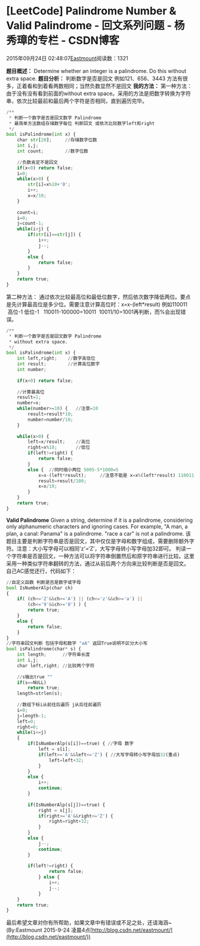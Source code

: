 
# [LeetCode] Palindrome Number & Valid Palindrome - 回文系列问题 - 杨秀璋的专栏 - CSDN博客

2015年09月24日 02:48:07[Eastmount](https://me.csdn.net/Eastmount)阅读数：1321


**题目概述：**
Determine whether an integer is a palindrome. Do this without extra space.
**题目分析：**
判断数字是否是回文 例如121、656、3443
方法有很多，正着看和到着看两数相同；当然负数显然不是回文
**我的方法：**
第一种方法：
由于没有没有看到前面的without extra space。采用的方法是把数字转换为字符串，依次比较最前和最后两个字符是否相同，直到遍历完毕。
```python
/**
 * 判断一个数字是否是回文数字 Palindrome
 * 最简单方法数组存储数字每位 判断回文 或依次比较数字left和right 
 */ 
bool isPalindrome(int x) {
    char str[20];     //存储数字位数
    int i,j;
    int count;        //数字位数
    
    //负数肯定不是回文
    if(x<0) return false;
    i=0;
    while(x>0) {
        str[i]=x%10+'0';
        i++;
        x=x/10;
    }
    
    count=i;
    i=0;
    j=count-1;
    while(i<j) {
        if(str[i]==str[j]) {
            i++;
            j--;
        }
        else {
            return false;
        }
    }
    return true;
}
```
第二种方法：
通过依次比较最高位和最低位数字，然后依次数字降低两位。要点是先计算最高位是多少位。需要注意计算高位时：x=x-(left*result)
例如110011  高位-1 低位-1   110011-100000=10011  10011/10=1001再判断，而%会出现错误。
```python
/**
 * 判断一个数字是否是回文数字 Palindrome
 * without extra space. 
 */ 
bool isPalindrome(int x) {
    int left,right;    //数字高低位
    int result;        //计算高位数字
    int number;
    
    if(x<0) return false;
    
    //计算最高位
    result=1;
    number=x;
    while(number>=10) {   //注意=10
        result=result*10;
        number=number/10;
    }
    
    while(x>0) {
        left=x/result;    //高位
        right=x%10;       //低位
        if(left!=right) {
            return false;
        }
        else {  //同时缩小两位 5005-5*1000=5 
            x=x-(left*result);     //注意不能是 x=x%(left*result) 1100110011 Runtime Error   
            result=result/100;
            x=x/10;
        }
    }
    return true;
}
```
**Valid Palindrome**
Given a string, determine if it is a palindrome, considering only alphanumeric characters and ignoring cases.
For example,
"A man, a plan, a canal: Panama" is a palindrome.
"race a car" is not a palindrome.
该题目主要是判断字符串是否是回文，其中仅仅是字母和数字组成，需要删除额外字符。注意：大小写字母可以相同'z'=‘Z’，大写字母转小写字母加32即可。
判读一个字符串是否是回文，一种方法可以将字符串倒置然后和原字符串进行比较。这里采用一种类似字符串翻转的方法，通过从前后两个方向来比较判断是否是回文。
自己AC感觉还行，代码如下：
```python
//自定义函数 判断是否是数字或字母
bool IsNumberAlp(char ch)
{
    if( (ch<='Z'&&ch>='A') || (ch<='z'&&ch>='a') || 
        (ch<='9'&&ch>='0') ) {
        return true;
    }
    else {
        return false;
    }
}
//字符串回文判断 包括字母和数字 "aA" 返回True说明不区分大小写
bool isPalindrome(char* s) {
    int length;      //字符串长度
    int i,j;
    char left,right; //比较两个字符
    
    //s输出true ""
    if(s==NULL)
        return true;
    length=strlen(s);
    
    //数组下标i从前往后遍历 j从后往前遍历
    i=0;
    j=length-1;
    left=0;
    right=0;
    while(i<=j)
    {
        if(IsNumberAlp(s[i])==true) { //字母 数字
            left = s[i];
            if(left>='A'&&left<='Z') { //大写字母转小写字母加32(重点)
                left=left+32;
            }
        }
        else {
            i++;
            continue;
        }
        
        if(IsNumberAlp(s[j])==true) {
            right = s[j];
            if(right>='A'&&right<='Z') { 
                right=right+32;
            }
        }
        else {
            j--;
            continue;
        }
        
        if(left!=right) {
                return false;
            } else {
                i++;
                j--;
            }
    }
    return true;
}
```
最后希望文章对你有所帮助，如果文章中有错误或不足之处，还请海涵~
(By:Eastmount 2015-9-24 凌晨4点[http://blog.csdn.net/eastmount/](http://blog.csdn.net/eastmount/))


